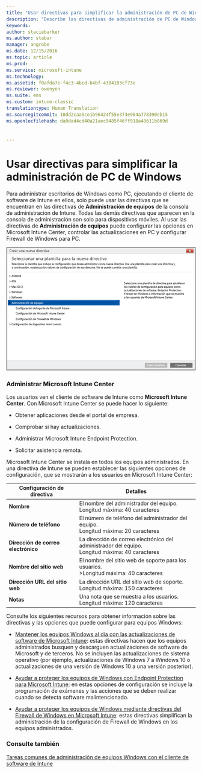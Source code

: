 ```yaml
---
title: "Usar directivas para simplificar la administración de PC de Windows | Microsoft Docs"
description: "Describe las directivas de administración de PC de Windows y la configuración de Microsoft Intune Center."
keywords: 
author: staciebarker
ms.author: stabar
manager: angrobe
ms.date: 12/15/2016
ms.topic: article
ms.prod: 
ms.service: microsoft-intune
ms.technology: 
ms.assetid: f0afda7e-f4c3-4bcd-b4bf-4304103cf73e
ms.reviewer: owenyen
ms.suite: ems
ms.custom: intune-classic
translationtype: Human Translation
ms.sourcegitcommit: 10dd2caa9ce1b96424f55e373e904a778390eb15
ms.openlocfilehash: da0dad4cd40a21aec9485f46ff918a48611b869d


---
```


# <a name="use-policies-to-simplify-windows-pc-management"></a>Usar directivas para simplificar la administración de PC de Windows

Para administrar escritorios de Windows como PC, ejecutando el cliente de software de Intune en ellos, solo puede usar las directivas que se encuentran en las directivas de **Administración de equipos** de la consola de administración de Intune. Todas las demás directivas que aparecen en la consola de administración son solo para dispositivos móviles. Al usar las directivas de **Administración de equipos** puede configurar las opciones en Microsoft Intune Center, controlar las actualizaciones en PC y configurar Firewall de Windows para PC.

![Plantilla de directivas para equipos con Windows](../media/pc_policy_template.png)

### <a name="manage-the-microsoft-intune-center"></a>Administrar Microsoft Intune Center
Los usuarios ven el cliente de software de Intune como **Microsoft Intune Center**. Con Microsoft Intune Center se puede hacer lo siguiente:

-   Obtener aplicaciones desde el portal de empresa.

-   Comprobar si hay actualizaciones.

-   Administrar Microsoft Intune Endpoint Protection.

-  Solicitar asistencia remota.

Microsoft Intune Center se instala en todos los equipos administrados. En una directiva de Intune se pueden establecer las siguientes opciones de configuración, que se mostrarán a los usuarios en Microsoft Intune Center:

|Configuración de directiva|Detalles|
|------------------|--------------------|
|**Nombre**|El nombre del administrador del equipo.<br />Longitud máxima: 40 caracteres|
|**Número de teléfono**|El número de teléfono del administrador del equipo.<br />Longitud máxima: 20 caracteres|
|**Dirección de correo electrónico**|La dirección de correo electrónico del administrador del equipo.<br />Longitud máxima: 40 caracteres|
|**Nombre del sitio web**|El nombre del sitio web de soporte para los usuarios.<br />>Longitud máxima: 40 caracteres|
|**Dirección URL del sitio web**|La dirección URL del sitio web de soporte.<br />Longitud máxima: 150 caracteres|
|**Notas**|Una nota que se muestra a los usuarios.<br />Longitud máxima: 120 caracteres|

Consulte los siguientes recursos para obtener información sobre las directivas y las opciones que puede configurar para equipos Windows:

- [Mantener los equipos Windows al día con las actualizaciones de software de Microsoft Intune](keep-windows-pcs-up-to-date-with-software-updates-in-microsoft-intune.md): estas directivas hacen que los equipos administrados busquen y descarguen actualizaciones de software de Microsoft y de terceros. No se incluyen las actualizaciones de sistema operativo (por ejemplo, actualizaciones de Windows 7 a Windows 10 o actualizaciones de una versión de Windows 10 a una versión posterior).

- [Ayudar a proteger los equipos de Windows con Endpoint Protection para Microsoft Intune](help-secure-windows-pcs-with-endpoint-protection-for-microsoft-intune.md): en estas opciones de configuración se incluye la programación de exámenes y las acciones que se deben realizar cuando se detecta software malintencionado.

- [Ayudar a proteger los equipos de Windows mediante directivas del Firewall de Windows en Microsoft Intune](help-protect-windows-pcs-using-windows-firewall-policies-in-microsoft-intune.md): estas directivas simplifican la administración de la configuración de Firewall de Windows en los equipos administrados.


### <a name="see-also"></a>Consulte también

[Tareas comunes de administración de equipos Windows con el cliente de software de Intune](common-windows-pc-management-tasks-with-the-microsoft-intune-computer-client.md)



<!--HONumber=Dec16_HO3-->


